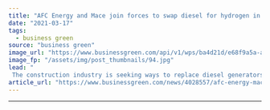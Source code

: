 ```yaml
---
title: "AFC Energy and Mace join forces to swap diesel for hydrogen in UK construction"
date: "2021-03-17"
tags: 
  - business green
source: "business green"
image_url: "https://www.businessgreen.com/api/v1/wps/ba4d21d/e68f9a5a-ac56-46a8-be10-c4b4f7167ff0/2/Mace-Image-185x114.jpg"
image_fp: "/assets/img/post_thumbnails/94.jpg"
lead: "
 The construction industry is seeking ways to replace diesel generators as a source of temporary power on construction sites ..."
article_url: "https://www.businessgreen.com/news/4028557/afc-energy-mace-join-forces-swap-diesel-hydrogen-uk-construction"
---
```


---
